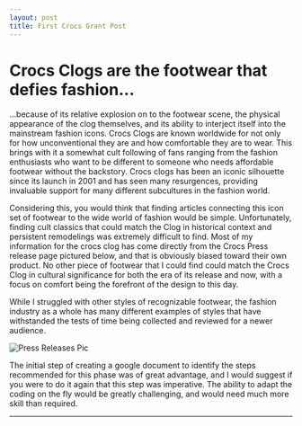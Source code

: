 ```yaml
---
layout: post
title: First Crocs Grant Post
---
```


# Crocs Clogs are the footwear that defies fashion...

...because of  its relative explosion on to the footwear scene, the physical appearance of the clog themselves, and its ability to interject itself into the mainstream fashion icons. Crocs Clogs are known worldwide for not only for how unconventional they are and how comfortable they are to wear. This brings with it a somewhat cult following of fans ranging from the fashion enthusiasts who want to be different to someone who needs affordable footwear without the backstory. Crocs clogs has been an iconic silhouette since its launch in 2001 and has seen many resurgences, providing invaluable support for many different subcultures in the fashion world. 

Considering this, you would think that finding articles connecting this icon set of footwear to the wide world of fashion would be simple. Unfortunately, finding cult classics that could match the Clog in historical context and persistent remodelings was extremely difficult to find. Most of my information for the crocs clog has come directly from the Crocs Press release page pictured below, and that is obviously biased toward their own product. No other piece of footwear that I could find could match the Crocs Clog in cultural significance for both the era of its release and now, with a focus on comfort being the forefront of the design to this day. 

While I struggled with other styles of recognizable footwear, the fashion industry as a whole has many different examples of styles that have withstanded the tests of time being collected and reviewed for a newer audience. 

![Press Releases Pic](https://NicholasBranch.github.io/NicholasBranch/images/CrocsPressReleases.PNG)

The initial step of creating a google document to identify the steps recommended for this phase was of great advantage, and I would suggest if you were to do it again that this step was imperative. The ability to adapt the coding on the fly would be greatly challenging, and would need much more skill than required.





---


